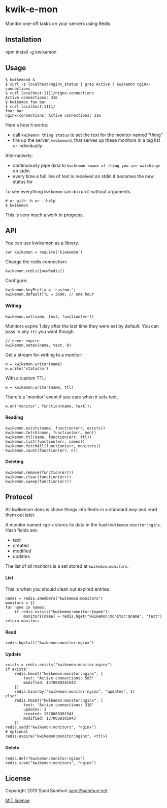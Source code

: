 # kwik-e-mon

Monitor one-off tasks on your servers using Redis.


## Installation

npm install -g kwikemon


## Usage

    $ kwikemond &
    $ curl -s localhost/nginx_status | grep Active | kwikemon nginx-connections
    $ curl localhost:1111/nignx-connections
    Active connections: 316
    $ kwikemon foo bar
    $ curl localhost:1111/
    foo: bar
    nginx-connections: Active connections: 316

Here's how it works:

- call `kwikemon thing status` to set the text for the monitor named "thing"
- fire up the server, `kwikemond`, that serves up these monitors in a big list or individually

Alternatively:

- continuously pipe data to `kwikemon <name of thing you are watching>` on stdin
- every time a full line of text is received on stdin it becomes the new status for <name of thing you are watching>

To see everything `kwikemon` can do run it without arguments.

    # or with -h or --help
    $ kwikemon

This is very much a work in progress.


## API

You can use kwikemon as a library.

    var kwikemon = require('kiwkemon')

Change the redis connection:

    kwikemon.redis([newRedis])

Configure:

    kwikemon.keyPrefix = 'custom:';
    kwikemon.defaultTTL = 3600; // one hour

#### Writing

    kwikemon.set(name, text, function(err))

Monitors expire 1 day after the last time they were set by default. You can pass in any `ttl` you
want though.

    // never expire
    kwikemon.setex(name, text, 0)

Get a stream for writing to a monitor:

    w = kwikemon.writer(name)
    w.write('status\n')

With a custom TTL:

    w = kwikemon.writer(name, ttl)

There's a 'monitor' event if you care when it sets text.

    w.on('monitor', function(name, text));

#### Reading

    kwikemon.exists(name, function(err, exists))
    kwikemon.fetch(name, function(err, mon))
    kwikemon.ttl(name, function(err, ttl))
    kwikemon.list(function(err, names))
    kwikemon.fetchAll(function(err, monitors))
    kwikemon.count(function(err, n))

#### Deleting

    kwikemon.remove(function(err))
    kwikemon.clear(function(err))
    kwikemon.sweep(function(err))

## Protocol

All kwikemon does is shove things into Redis in a standard way and read them out later.

A monitor named `nginx` stores its data in the hash `kwikemon:monitor:nginx`. Hash fields
are:

  - text
  - created
  - modified
  - updates

The list of all monitors is a set stored at `kwikemon:monitors`.

#### List

This is when you should clean out expired entries.

    names = redis.smembers("kwikemon:monitors")
    monitors = {}
    for name in names:
        if redis.exists("kwikemon:monitor:$name"):
            monitors[name] = redis.hget("kwikemon:monitor:$name", "text")
    return monitors

#### Read

    redis.hgetall("kwikemon:monitor:nginx")

#### Update

    exists = redis.exists("kwikemon:monitor:nginx")
    if exists:
        redis.hmset("kwikemon:monitor:nginx", {
            text: "Active connections: 583"
            modified: 1370668341943
        })
        redis.hincrby("kwikemon:monitor:nginx", "updates", 1)
    else:
        redis.hmset("kwikemon:monitor:nginx", {
            text: "Active connections: 316"
            updates: 1
            created: 1370668301943
            modified: 1370668301943
        })
    redis.sadd("kwikemon:monitors", "nginx")
    # optional
    redis.expire("kwikemon:monitor:nginx", <ttl>)

#### Delete

    redis.del("kwikemon:monitor:nginx")
    redis.srem("kwikemon:monitors", "nginx")


## License

Copyright 2013 Sami Samhuri <sami@samhuri.net>

[MIT license](http://sjs.mit-license.org)

